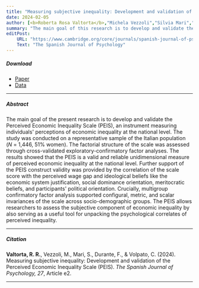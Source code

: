 ```yaml
---
title: "Measuring subjective inequality: Development and validation of the Perceived Economic Inequality Scale (PEIS)" 
date: 2024-02-05
author: [<b>Roberta Rosa Valtorta</b>,"Michela Vezzoli","Silvia Mari","Federica Durante","Chiara Volpato"]
summary: "The main goal of this research is to develop and validate the Perceived Economic Inequality Scale (PEIS), an instrument measuring individuals' perceptions of economic inequality at the national level."
editPost:
    URL: "https://www.cambridge.org/core/journals/spanish-journal-of-psychology/article/measuring-subjective-inequality-development-and-validation-of-the-perceived-economic-inequality-scale-peis/294D9386C1444BF685FC1A675CD859A8"
    Text: "The Spanish Journal of Psychology"
---
```


##### Download

<ul>

<li><a href="PEIS.pdf" target="_blank">Paper</a></li>
<li><a href="https://osf.io/q9vxm/" target="_blank">Data</a></li>

</ul>

------------------------------------------------------------------------

##### Abstract

The main goal of the present research is to develop and validate the Perceived Economic Inequality Scale (PEIS), an instrument measuring individuals' perceptions of economic inequality at the national level. The study was conducted on a representative sample of the Italian population (*N* = 1,446, 51% women). The factorial structure of the scale was assessed through cross-validated exploratory-confirmatory factor analyses. The results showed that the PEIS is a valid and reliable unidimensional measure of perceived economic inequality at the national level. Further support of the PEIS construct validity was provided by the correlation of the scale score with the perceived wage gap and ideological beliefs like the economic system justification, social dominance orientation, meritocratic beliefs, and participants' political orientation. Crucially, multigroup confirmatory factor analysis supported configural, metric, and scalar invariances of the scale across socio-demographic groups. The PEIS allows researchers to assess the subjective component of economic inequality by also serving as a useful tool for unpacking the psychological correlates of perceived inequality.

------------------------------------------------------------------------

##### Citation

**Valtorta, R. R.**, Vezzoli, M., Mari, S., Durante, F., & Volpato, C. (2024). Measuring subjective inequality: Development and validation of the Perceived Economic Inequality Scale (PEIS). *The Spanish Journal of Psychology, 27*, Article e2.

------------------------------------------------------------------------
